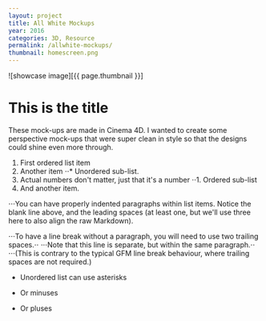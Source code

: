 ```yaml
---
layout: project
title: All White Mockups
year: 2016
categories: 3D, Resource
permalink: /allwhite-mockups/
thumbnail: homescreen.png
---
```


![showcase image][{{ page.thumbnail }}]

# This is the title

These mock-ups are made in Cinema 4D. I wanted to create some perspective mock-ups that were super clean in style so that the designs could shine even more through.

1. First ordered list item
2. Another item
⋅⋅* Unordered sub-list.
1. Actual numbers don't matter, just that it's a number
⋅⋅1. Ordered sub-list
4. And another item.

⋅⋅⋅You can have properly indented paragraphs within list items. Notice the blank line above, and the leading spaces (at least one, but we'll use three here to also align the raw Markdown).

⋅⋅⋅To have a line break without a paragraph, you will need to use two trailing spaces.⋅⋅
⋅⋅⋅Note that this line is separate, but within the same paragraph.⋅⋅
⋅⋅⋅(This is contrary to the typical GFM line break behaviour, where trailing spaces are not required.)

* Unordered list can use asterisks
- Or minuses
+ Or pluses
